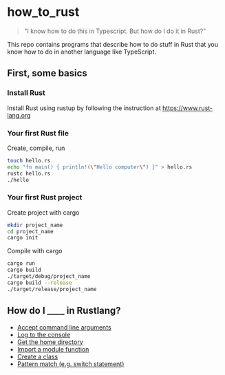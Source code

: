 # how_to_rust

> "I know how to do this in Typescript. But how do I do it in Rust?"

This repo contains programs that describe how to do stuff in Rust that you know how to do in another language like TypeScript.

## First, some basics

### Install Rust
Install Rust using rustup by following the instruction at https://www.rust-lang.org

### Your first Rust file
Create, compile, run
```sh
touch hello.rs
echo "fn main() { println!(\"Hello computer\") }" > hello.rs
rustc hello.rs
./hello
```

### Your first Rust project
Create project with cargo
```sh
mkdir project_name
cd project_name
cargo init
```
Compile with cargo
```sh
cargo run
cargo build
./target/debug/project_name
cargo build --release
./target/release/project_name
```

## How do I ____ in Rustlang?

- [Accept command line arguments](./src/main.rs)
- [Log to the console](src/examples/console_log.rs)
- [Get the home directory](src/examples/get_home_dir.rs)
- [Import a module function](src/examples/import_function.rs)
- [Create a class](src/examples/oop.rs)
- [Pattern match (e.g. switch statement)](src/examples/pattern_match_switch_statement.rs)
